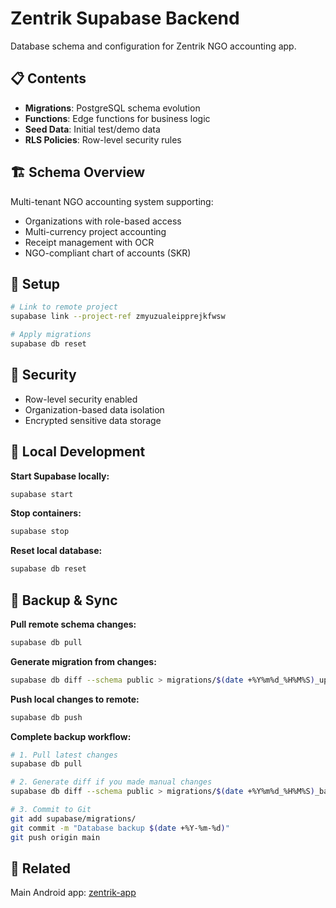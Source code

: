 # Zentrik Supabase Backend

Database schema and configuration for Zentrik NGO accounting app.

## 📋 Contents

- **Migrations**: PostgreSQL schema evolution
- **Functions**: Edge functions for business logic  
- **Seed Data**: Initial test/demo data
- **RLS Policies**: Row-level security rules

## 🏗️ Schema Overview

Multi-tenant NGO accounting system supporting:
- Organizations with role-based access
- Multi-currency project accounting
- Receipt management with OCR
- NGO-compliant chart of accounts (SKR)

## 🚀 Setup

```bash
# Link to remote project
supabase link --project-ref zmyuzualeipprejkfwsw

# Apply migrations
supabase db reset
```

## 🔐 Security

- Row-level security enabled
- Organization-based data isolation
- Encrypted sensitive data storage

## 🐳 Local Development

**Start Supabase locally:**
```bash
supabase start
```

**Stop containers:**
```bash
supabase stop
```

**Reset local database:**
```bash
supabase db reset
```

## 💾 Backup & Sync

**Pull remote schema changes:**
```bash
supabase db pull
```


**Generate migration from changes:**
```bash
supabase db diff --schema public > migrations/$(date +%Y%m%d_%H%M%S)_update.sql
```

**Push local changes to remote:**
```bash
supabase db push
```

**Complete backup workflow:**
```bash
# 1. Pull latest changes
supabase db pull

# 2. Generate diff if you made manual changes
supabase db diff --schema public > migrations/$(date +%Y%m%d_%H%M%S)_backup.sql

# 3. Commit to Git
git add supabase/migrations/
git commit -m "Database backup $(date +%Y-%m-%d)"
git push origin main
```

## 📱 Related

Main Android app: [zentrik-app](https://github.com/tyfnnn/Zentrik)
